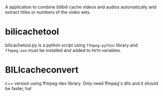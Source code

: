 A application to combine bilibili cache videos and audios automatically and extract titles or numbers of the video sets.

# bilicachetool
bilicachetool.py is a python script using `ffmpeg-python` library and `ffmpeg.exe` must be installed and added to `PATH` variables.

# BILIcacheconvert
c++ version using ffmpeg-dev library. Only need ffmpeg's dlls and it should be faster, ha!